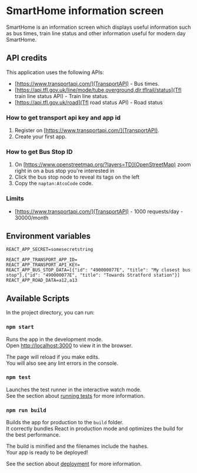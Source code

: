 # SmartHome information screen

SmartHome is an information screen which displays useful information such as bus times, train line status and other information useful for modern day SmartHome.

## API credits
This application uses the following APIs:
- [https://www.transportapi.com/](TransportAPI) - Bus times.
- [https://api.tfl.gov.uk/line/mode/tube,overground,dlr,tflrail/status](Tfl train line status API) - Train line status.
- [https://api.tfl.gov.uk/road](Tfl road status API) - Road status

### How to get transport api key and app id
1. Register on [https://www.transportapi.com/](TransportAPI).
2. Create your first app.

### How to get Bus Stop ID
1. On [https://www.openstreetmap.org/?layers=TD](OpenStreetMap) zoom right in on a bus stop you're interested in
2. Click the bus stop node to reveal its tags on the left
3. Copy the `naptan:AtcoCode` code.


### Limits
- [https://www.transportapi.com/](TransportAPI) - 1000 requests/day - 30000/month

## Environment variables
```
REACT_APP_SECRET=somesecretstring

REACT_APP_TRANSPORT_APP_ID=
REACT_APP_TRANSPORT_API_KEY=
REACT_APP_BUS_STOP_DATA=[{"id": "490000077E", "title": "My closest bus stop"},{"id": "490000077E", "title": "Towards Stratford station"}]
REACT_APP_ROAD_DATA=a12,a13
```

## Available Scripts

In the project directory, you can run:

### `npm start`

Runs the app in the development mode.<br>
Open [http://localhost:3000](http://localhost:3000) to view it in the browser.

The page will reload if you make edits.<br>
You will also see any lint errors in the console.

### `npm test`

Launches the test runner in the interactive watch mode.<br>
See the section about [running tests](https://facebook.github.io/create-react-app/docs/running-tests) for more information.

### `npm run build`

Builds the app for production to the `build` folder.<br>
It correctly bundles React in production mode and optimizes the build for the best performance.

The build is minified and the filenames include the hashes.<br>
Your app is ready to be deployed!

See the section about [deployment](https://facebook.github.io/create-react-app/docs/deployment) for more information.
